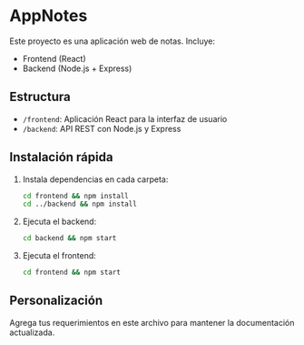 # AppNotes

Este proyecto es una aplicación web de notas. Incluye:
- Frontend (React)
- Backend (Node.js + Express)

## Estructura
- `/frontend`: Aplicación React para la interfaz de usuario
- `/backend`: API REST con Node.js y Express

## Instalación rápida

1. Instala dependencias en cada carpeta:
   ```bash
   cd frontend && npm install
   cd ../backend && npm install
   ```
2. Ejecuta el backend:
   ```bash
   cd backend && npm start
   ```
3. Ejecuta el frontend:
   ```bash
   cd frontend && npm start
   ```

## Personalización
Agrega tus requerimientos en este archivo para mantener la documentación actualizada.
